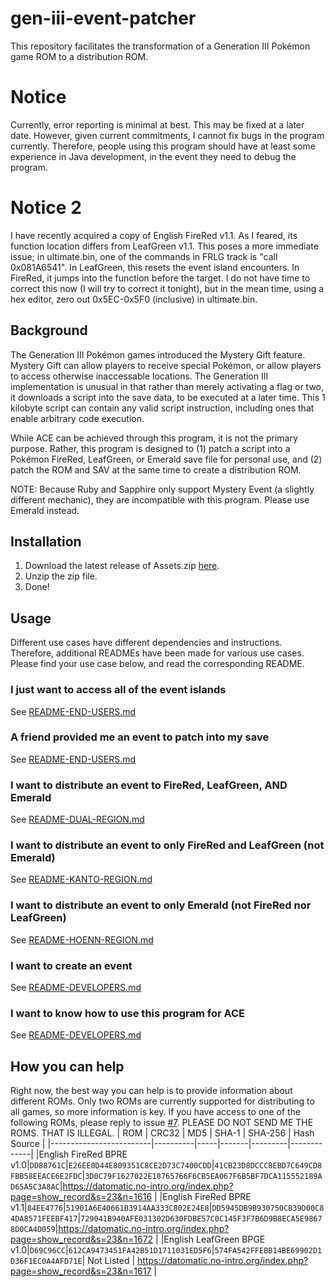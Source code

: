 # gen-iii-event-patcher
This repository facilitates the transformation of a Generation III Pokémon game ROM to a distribution ROM.

# Notice
Currently, error reporting is minimal at best. This may be fixed at a later date. However, given current commitments, I cannot fix bugs in the program currently. Therefore, people using this program should have at least some experience in Java development, in the event they need to debug the program.

# Notice 2
I have recently acquired a copy of English FireRed v1.1. As I feared, its function location differs from LeafGreen v1.1. This poses a more immediate issue; in ultimate.bin, one of the commands in FRLG track is "call 0x081A6541". In LeafGreen, this resets the event island encounters. In FireRed, it jumps into the function before the target. I do not have time to correct this now (I will try to correct it tonight), but in the mean time, using a hex editor, zero out 0x5EC-0x5F0 (inclusive) in ultimate.bin.

## Background
The Generation III Pokémon games introduced the Mystery Gift feature. Mystery Gift can allow players to receive special Pokémon, or allow players to access otherwise inaccessable locations. The Generation III implementation is unusual in that rather than merely activating a flag or two, it downloads a script into the save data, to be executed at a later time. This 1 kilobyte script can contain any valid script instruction, including ones that enable arbitrary code execution.

While ACE can be achieved through this program, it is not the primary purpose. Rather, this program is designed to (1) patch a script into a Pokémon FireRed, LeafGreen, or Emerald save file for personal use, and (2) patch the ROM and SAV at the same time to create a distribution ROM.

NOTE: Because Ruby and Sapphire only support Mystery Event (a slightly different mechanic), they are incompatible with this program. Please use Emerald instead.

## Installation
1. Download the latest release of Assets.zip [here](https://github.com/superguideguy/gen-iii-event-patcher/releases).
2. Unzip the zip file.
3. Done!

## Usage
Different use cases have different dependencies and instructions. Therefore, additional READMEs have been made for various use cases. Please find your use case below, and read the corresponding README.

### I just want to access all of the event islands
See [README-END-USERS.md](https://github.com/superguideguy/gen-iii-event-patcher/blob/main/READMEs/README-END-USERS.md)

### A friend provided me an event to patch into my save
See [README-END-USERS.md](https://github.com/superguideguy/gen-iii-event-patcher/blob/main/READMEs/README-END-USERS.md)

### I want to distribute an event to FireRed, LeafGreen, AND Emerald
See [README-DUAL-REGION.md](https://github.com/superguideguy/gen-iii-event-patcher/blob/main/READMEs/README-DUAL-REGION.md)

### I want to distribute an event to only FireRed and LeafGreen (not Emerald)
See [README-KANTO-REGION.md](https://github.com/superguideguy/gen-iii-event-patcher/blob/main/READMEs/README-KANTO-REGION.md)

### I want to distribute an event to only Emerald (not FireRed nor LeafGreen)
See [README-HOENN-REGION.md](https://github.com/superguideguy/gen-iii-event-patcher/blob/main/READMEs/README-HOENN-REGION.md)

### I want to create an event
See [README-DEVELOPERS.md](https://github.com/superguideguy/gen-iii-event-patcher/blob/main/READMEs/README-DEVELOPERS.md)

### I want to know how to use this program for ACE
See [README-DEVELOPERS.md](https://github.com/superguideguy/gen-iii-event-patcher/blob/main/READMEs/README-DEVELOPERS.md)

## How you can help
Right now, the best way you can help is to provide information about different ROMs. Only two ROMs are currently supported for distributing to all games, so more information is key. If you have access to one of the following ROMs, please reply to issue [#7](https://github.com/superguideguy/gen-iii-event-patcher/issues/7). PLEASE DO NOT SEND ME THE ROMS. THAT IS ILLEGAL.
| ROM     | CRC32    | MD5 | SHA-1 | SHA-256 | Hash Source |
|-------------------------|----------|-----|-------|---------|-------------|
|English FireRed BPRE v1.0|`DD88761C`|`E26EE0D44E809351C8CE2D73C7400CDD`|`41CB23D8DCCC8EBD7C649CD8FBB58EEACE6E2FDC`|`3D0C79F1627022E18765766F6CB5EA067F6B5BF7DCA115552189AD65A5C3A8AC`|https://datomatic.no-intro.org/index.php?page=show_record&s=23&n=1616 |
|English FireRed BPRE v1.1|`84EE4776`|`51901A6E40661B3914AA333C802E24E8`|`DD5945DB9B930750CB39D00C84DA8571FEEBF417`|`729041B940AFE031302D630FDBE57C0C145F3F7B6D9B8ECA5E98678D0CA4D059`|https://datomatic.no-intro.org/index.php?page=show_record&s=23&n=1672 |
|English LeafGreen BPGE v1.0|`D69C96CC`|`612CA9473451FA42B51D1711031ED5F6`|`574FA542FFEBB14BE69902D1D36F1EC0A4AFD71E`| Not Listed | https://datomatic.no-intro.org/index.php?page=show_record&s=23&n=1617 |
